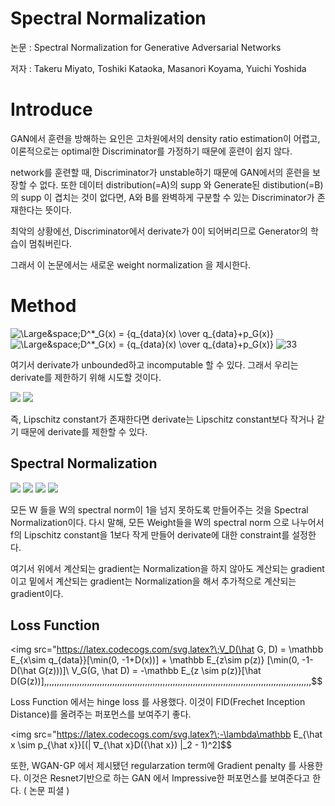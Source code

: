 # Spectral Normalization

논문 : Spectral Normalization for Generative Adversarial Networks

저자 : Takeru Miyato, Toshiki Kataoka, Masanori Koyama, Yuichi Yoshida

# Introduce

GAN에서 훈련을 방해하는 요인은 고차원에서의 density ratio estimation이 어렵고, 이론적으로는 optimal한 Discriminator를 가정하기 때문에 훈련이 쉽지 않다.

network를 훈련할 때, Discriminator가 unstable하기 때문에 GAN에서의 훈련을 보장할 수 없다. 또한
데이터 distribution(=A)의 supp 와 Generate된 distibution(=B)의 supp 이 겹치는 것이 없다면, 
A와 B를 완벽하게 구분할 수 있는 Discriminator가 존재한다는 뜻이다.

최악의 상황에선, Discriminator에서 derivate가 0이 되어버리므로 Generator의 학습이 멈춰버린다.

그래서 이 논문에서는 새로운 weight normalization 을 제시한다.

# Method


<img src="https://latex.codecogs.com/svg.latex?\;D^*_G(x)={q_{data}(x)\over{q_{data}+p_G(x)}}=sigmoid(f^*(x))" title = "\Large&space;D^*_G(x) = {q_{data}(x) \over q_{data}+p_G(x)}"/>
<img src="https://latex.codecogs.com/svg.latex?\;where,{f^*(x)}=\log{q_{data}}(x)-\log{p_G(x)}" title = "\Large&space;D^*_G(x) = {q_{data}(x) \over q_{data}+p_G(x)}"/>


<img src="https://latex.codecogs.com/svg.latex?\;\bigtriangledown_xf^*(x)={1\over{q_{data}(x)}}\bigtriangledown_xq_{data}(x)−{1\over{p_{G}(x)}}\bigtriangledown_xp_G(x)" title = "33" />

여기서 derivate가 unbounded하고 incomputable 할 수 있다. 그래서 우리는 derivate를 제한하기 위해 시도할 것이다.

<img src="https://latex.codecogs.com/svg.latex?\;\|f\|_{Lip}=\sup_{x}\sup_{h\neq{0}}{|f(x+h)-f(x)|\over|h|}=M">
<img src="https://latex.codecogs.com/svg.latex?\;\Rightarrow\,the\,smallest\,value\,M\,such\,that\,\frac{\|f(x)-f(x')\|}{\|x-x'\|}<M,for\,any\,x,x'">

즉, Lipschitz constant가 존재한다면 derivate는 Lipschitz constant보다 작거나 같기 때문에 derivate를 제한할 수 있다.

## Spectral Normalization

<img src="https://latex.codecogs.com/svg.latex?\;\|g\|_{Lip}=\sup_h\sigma(\nabla{g(h)}),\\where\,\sigma(A)\,is\,spectral\,norm\,of\,matrix\,A\,(L2\,matrix\,norm\,of\,A)">

<img src="https://latex.codecogs.com/svg.latex?\;\|f\|_{Lip}\le\|\bold{h}_L{\rightarrow}W^{L+1}\bold{h}_L\|_{Lip}\|a_L\|_{Lip}\|\bold{h}_{L-1}{\rightarrow}W^L\bold{h}_{L-1}\|_{Lip}\dots">
<img src="https://latex.codecogs.com/svg.latex?\;\|a_1\|_{Lip}\|\bold{h}_0{\rightarrow}W^1\bold{h}_0\|_{Lip}=\prod_{l=1}^{L+1}\|(\bold{h}_{l-1}{\rightarrow}W^l\bold{h}_l-1)\|_{Lip}=\prod_{l=1}^{L+1}\sigma(W^l).">
<img src="https://latex.codecogs.com/svg.latex?\;\bar{W}_{SN}(W):=W/\sigma(W)">

모든 W 들을 W의 spectral norm이 1을 넘지 못하도록 만들어주는 것을 Spectral Normalization이다. 
다시 말해, 모든 Weight들을 W의 spectral norm 으로 나누어서 f의 Lipschitz constant을 1보다 작게 만들어 derivate에 대한 constraint를 설정한다.


여기서 위에서 계산되는 gradient는 Normalization을 하지 않아도 계산되는 gradient이고
           밑에서 계산되는 gradient는 Normalization을 해서 추가적으로 계산되는 gradient이다.

## Loss Function

<img src="https://latex.codecogs.com/svg.latex?\;V_D(\hat G, D) = \mathbb E_{x\sim q_{data}}[\min(0, -1+D(x))] + \mathbb E_{z\sim p(z)} [\min(0, -1-D(\hat G(z)))]\\ V_G(G, \hat D) = -\mathbb E_{z \sim p(z)}[\hat D(G(z))]\,\,\,\,\,\,\,\,\,\,\,\,\,\,\,\,\,\,\,\,\,\,\,\,\,\,\,\,\,\,\,\,\,\,\,\,\,\,\,\,\,\,\,\,\,\,\,\,\,\,\,\,\,\,\,\,\,\,\,\,\,\,\,\,\,\,\,\,\,\,\,\,\,\,\,\,\,\,\,\,\,\,\,\,\,\,\,\,\,\,\,\,\,\,\,\,\,\,\,\,\,\,\,\,\,\,$$

Loss Function 에서는 hinge loss 를 사용했다. 이것이 FID(Frechet Inception Distance)를 올려주는 퍼포먼스를 보여주기 좋다.

<img src="https://latex.codecogs.com/svg.latex?\;-\lambda\mathbb E_{\hat x \sim p_{\hat x}}[(\| ∇_{\hat x}D({\hat x}) \|_2 - 1)^2]$$

또한, WGAN-GP 에서 제시됐던 regularzation term에 Gradient penalty 를 사용한다. 이것은 Resnet기반으로 하는 GAN 에서 Impressive한 퍼포먼스를 보여준다고 한다. ( 논문 피셜 )
